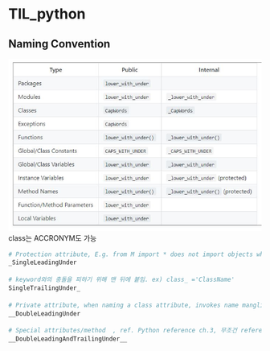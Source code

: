 # TIL_python

## Naming Convention
![](https://github.com/tkxkd0159/TIL_python/blob/main/img/name.JPG) <br>
class는 ACCRONYM도 가능
```python
# Protection attribute, E.g. from M import * does not import objects whose name starts with an underscore.
_SingleLeadingUnder

# keyword와의 충돌을 피하기 위해 맨 뒤에 붙임. ex) class_ ='ClassName'
SingleTrailingUnder_

# Private attribute, when naming a class attribute, invokes name mangling. (inside class FooBar, __boo becomes _FooBar__boo)
__DoubleLeadingUnder

# Special attributes/method  , ref. Python reference ch.3, 무조건 reference에 있는 것만 사용.
__DoubleLeadingAndTrailingUnder__
```
